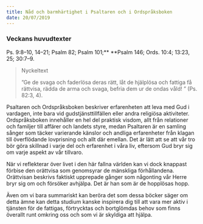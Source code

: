 ```yaml
---
title: Nåd och barmhärtighet i Psaltaren och i Ordspråksboken
date: 20/07/2019
---
```


### Veckans huvudtexter
Ps. 9:8–10, 14–21; Psalm 82; Psalm 101;** **Psalm 146; Ords. 10:4; 13:23, 25; 30:7–9.

> <p>Nyckeltext</p>
> ”Ge de svaga och faderlösa deras rätt, låt de hjälplösa och fattiga få rättvisa, rädda de arma och svaga, befria dem ur de ondas våld! ” (Ps. 82:3, 4).

Psaltaren och Ordspråksboken beskriver erfarenheten att leva med Gud i vardagen, inte bara vid gudstjänsttillfällen eller andra religiösa aktiviteter. Ordspråksboken innehåller en hel del praktisk visdom, allt från relationer och familjer till affärer och landets styre, medan Psaltaren är en samling sånger som täcker varierande känslor och andliga erfarenheter från klagan till överflödande lovprisning och allt där emellan. Det är lätt att se att vår tro bör göra skillnad i varje del och erfarenhet i våra liv, eftersom Gud bryr sig om varje aspekt av vår tillvaro.

När vi reflekterar över livet i den här fallna världen kan vi dock knappast förbise den orättvisa som genomsyrar de mänskliga förhållandena. Orättvisan beskrivs faktiskt upprepade gånger som någonting vår Herre bryr sig om och försöker avhjälpa. Det är han som är de hopplösas hopp.

Även om vi bara summariskt kan beröra det som dessa böcker säger om detta ämne kan detta studium kanske inspirera dig till att vara mer aktiv i tjänsten för de fattigas, förtrycktas och bortglömdas behov som finns överallt runt omkring oss och som vi är skyldiga att hjälpa.